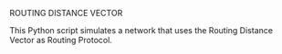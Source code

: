 ROUTING DISTANCE VECTOR

This Python script simulates a network that uses the Routing Distance Vector as Routing Protocol. 

